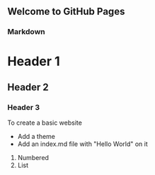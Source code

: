 ## Welcome to GitHub Pages

### Markdown

# Header 1
## Header 2
### Header 3

To create a basic website
- Add a theme
- Add an index.md file with "Hello World" on it

1. Numbered
2. List


